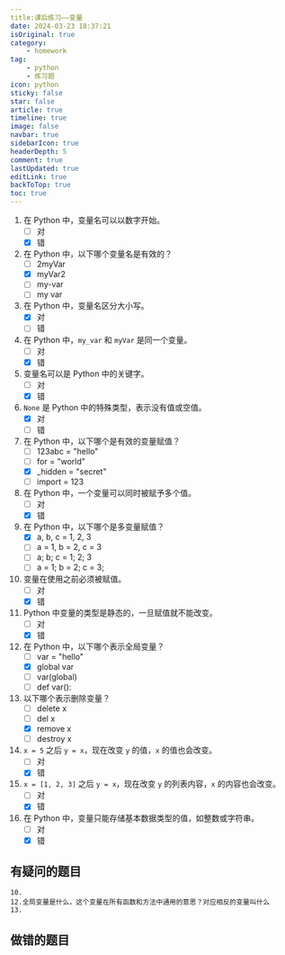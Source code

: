 ```yaml
---
title:课后练习——变量
date: 2024-03-23 18:37:21
isOriginal: true
category:
    - homework
tag:
    - python
    - 练习题
icon: python
sticky: false
star: false
article: true
timeline: true
image: false
navbar: true
sidebarIcon: true
headerDepth: 5
comment: true
lastUpdated: true
editLink: true
backToTop: true
toc: true
---
```


1. 在 Python 中，变量名可以以数字开始。
    - [ ] 对
    - [x] 错

2. 在 Python 中，以下哪个变量名是有效的？
    - [ ] 2myVar
    - [x] myVar2
    - [ ] my-var
    - [ ] my var

3. 在 Python 中，变量名区分大小写。
    - [x] 对
    - [ ] 错

4. 在 Python 中，`my_var` 和 `myVar` 是同一个变量。
    - [ ] 对
    - [x] 错

5. 变量名可以是 Python 中的关键字。
    - [ ] 对
    - [x] 错

6. `None` 是 Python 中的特殊类型，表示没有值或空值。
    - [x] 对
    - [ ] 错

7. 在 Python 中，以下哪个是有效的变量赋值？
    - [ ] 123abc = "hello"
    - [ ] for = "world"
    - [x] _hidden = "secret"
    - [ ] import = 123

8. 在 Python 中，一个变量可以同时被赋予多个值。
    - [ ] 对
    - [x] 错

9. 在 Python 中，以下哪个是多变量赋值？
    - [x] a, b, c = 1, 2, 3
    - [ ] a = 1, b = 2, c = 3
    - [ ] a; b; c = 1; 2; 3
    - [ ] a = 1; b = 2; c = 3;

10. 变量在使用之前必须被赋值。
    - [ ] 对
    - [x] 错

11. Python 中变量的类型是静态的，一旦赋值就不能改变。
    - [ ] 对
    - [x] 错

12. 在 Python 中，以下哪个表示全局变量？
    - [ ] var = "hello"
    - [x] global var
    - [ ] var(global)
    - [ ] def var():

13. 以下哪个表示删除变量？
    - [ ] delete x
    - [ ] del x
    - [x] remove x
    - [ ] destroy x

14. `x = 5` 之后 `y = x`，现在改变 `y` 的值，`x` 的值也会改变。
    - [ ] 对
    - [x] 错

15. `x = [1, 2, 3]` 之后 `y = x`，现在改变 `y` 的列表内容，`x` 的内容也会改变。
    - [ ] 对
    - [x] 错

16. 在 Python 中，变量只能存储基本数据类型的值，如整数或字符串。
    - [ ] 对
    - [x] 错

## 有疑问的题目

```pyt
10.
12.全局变量是什么，这个变量在所有函数和方法中通用的意思？对应相反的变量叫什么
13.
```

## 做错的题目

```python
```


